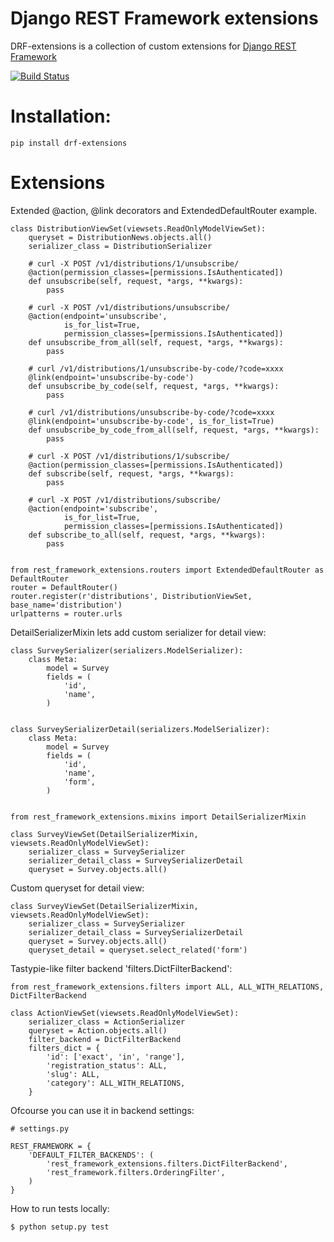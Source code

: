 # Django REST Framework extensions

DRF-extensions is a collection of custom extensions for [Django REST Framework](https://github.com/tomchristie/django-rest-framework)

[![Build Status](https://travis-ci.org/chibisov/drf-extensions.png?branch=master)](https://travis-ci.org/chibisov/drf-extensions)

# Installation:

    pip install drf-extensions

# Extensions

Extended @action, @link decorators and ExtendedDefaultRouter example.

    class DistributionViewSet(viewsets.ReadOnlyModelViewSet):
        queryset = DistributionNews.objects.all()
        serializer_class = DistributionSerializer

        # curl -X POST /v1/distributions/1/unsubscribe/
        @action(permission_classes=[permissions.IsAuthenticated])
        def unsubscribe(self, request, *args, **kwargs):
            pass

        # curl -X POST /v1/distributions/unsubscribe/
        @action(endpoint='unsubscribe',
                is_for_list=True,
                permission_classes=[permissions.IsAuthenticated])
        def unsubscribe_from_all(self, request, *args, **kwargs):
            pass

        # curl /v1/distributions/1/unsubscribe-by-code/?code=xxxx
        @link(endpoint='unsubscribe-by-code')
        def unsubscribe_by_code(self, request, *args, **kwargs):
            pass

        # curl /v1/distributions/unsubscribe-by-code/?code=xxxx
        @link(endpoint='unsubscribe-by-code', is_for_list=True)
        def unsubscribe_by_code_from_all(self, request, *args, **kwargs):
            pass

        # curl -X POST /v1/distributions/1/subscribe/
        @action(permission_classes=[permissions.IsAuthenticated])
        def subscribe(self, request, *args, **kwargs):
            pass

        # curl -X POST /v1/distributions/subscribe/
        @action(endpoint='subscribe',
                is_for_list=True,
                permission_classes=[permissions.IsAuthenticated])
        def subscribe_to_all(self, request, *args, **kwargs):
            pass


    from rest_framework_extensions.routers import ExtendedDefaultRouter as DefaultRouter
    router = DefaultRouter()
    router.register(r'distributions', DistributionViewSet, base_name='distribution')
    urlpatterns = router.urls

DetailSerializerMixin lets add custom serializer for detail view:

    class SurveySerializer(serializers.ModelSerializer):
        class Meta:
            model = Survey
            fields = (
                'id',
                'name',
            )


    class SurveySerializerDetail(serializers.ModelSerializer):
        class Meta:
            model = Survey
            fields = (
                'id',
                'name',
                'form',
            )


    from rest_framework_extensions.mixins import DetailSerializerMixin

    class SurveyViewSet(DetailSerializerMixin, viewsets.ReadOnlyModelViewSet):
        serializer_class = SurveySerializer
        serializer_detail_class = SurveySerializerDetail
        queryset = Survey.objects.all()


Custom queryset for detail view:

    class SurveyViewSet(DetailSerializerMixin, viewsets.ReadOnlyModelViewSet):
        serializer_class = SurveySerializer
        serializer_detail_class = SurveySerializerDetail
        queryset = Survey.objects.all()
        queryset_detail = queryset.select_related('form')

Tastypie-like filter backend 'filters.DictFilterBackend':

    from rest_framework_extensions.filters import ALL, ALL_WITH_RELATIONS, DictFilterBackend

    class ActionViewSet(viewsets.ReadOnlyModelViewSet):
        serializer_class = ActionSerializer
        queryset = Action.objects.all()
        filter_backend = DictFilterBackend
        filters_dict = {
            'id': ['exact', 'in', 'range'],
            'registration_status': ALL,
            'slug': ALL,
            'category': ALL_WITH_RELATIONS,
        }

Ofcourse you can use it in backend settings:

    # settings.py

    REST_FRAMEWORK = {
        'DEFAULT_FILTER_BACKENDS': (
            'rest_framework_extensions.filters.DictFilterBackend',
            'rest_framework.filters.OrderingFilter',
        )
    }


How to run tests locally:

    $ python setup.py test
